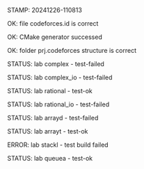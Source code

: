STAMP: 20241226-110813
OK: file codeforces.id is correct
OK: CMake generator successed
OK: folder prj.codeforces structure is correct
STATUS: lab complex - test-failed
STATUS: lab complex_io - test-failed
STATUS: lab rational - test-ok
STATUS: lab rational_io - test-failed
STATUS: lab arrayd - test-failed
STATUS: lab arrayt - test-ok
ERROR: lab stackl - test build failed
STATUS: lab queuea - test-ok
